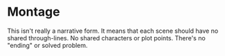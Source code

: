 # Montage

This isn't really a narrative form. It means that each scene should have no shared through-lines. No shared characters or plot points. There's no "ending" or solved problem.

